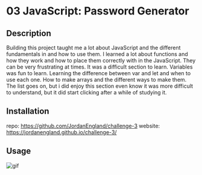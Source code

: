 # 03 JavaScript: Password Generator

## Description

Building this project taught me a lot about JavaScript and the different fundamentals in and how to use them. I learned a lot about functions and how they work and how to place them correctly with in the JavaScript. They can be very frustrating at times. It was a  difficult section to learn. Variables was fun to learn. Learning the difference between var and let and when to use each one. How to make arrays and the different ways to make them. The list goes on, but i did enjoy this section even know it was more difficult to understand, but it did start clicking after a while of studying it.

## Installation

repo: https://github.com/JordanEngland/challenge-3
website: https://jordanengland.github.io/challenge-3/

## Usage

<img src="Assets\password-generator.gif" alt="gif">
